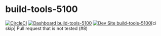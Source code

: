 # build-tools-5100

[![CircleCI](https://circleci.com/gh/pantheon-ci-bot/build-tools-5100.svg?style=shield)](https://circleci.com/gh/pantheon-ci-bot/build-tools-5100)
[![Dashboard build-tools-5100](https://img.shields.io/badge/dashboard-build_tools_5100-yellow.svg)](https://dashboard.pantheon.io/sites/3dc435fa-81d7-4bdd-a3d0-e84a3ae97bf8#dev/code)
[![Dev Site build-tools-5100](https://img.shields.io/badge/site-build_tools_5100-blue.svg)](http://dev-build-tools-5100.pantheonsite.io/)[ci skip] Pull request that is not tested (#8)
